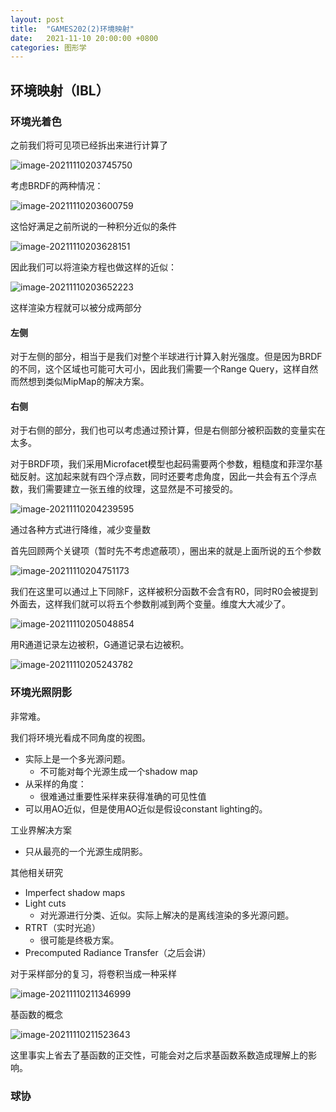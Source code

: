 ```yaml
---
layout: post
title:  "GAMES202(2)环境映射"
date:   2021-11-10 20:00:00 +0800
categories: 图形学
---
```



## 环境映射（IBL）

### 环境光着色

之前我们将可见项已经拆出来进行计算了

![image-20211110203745750](/assets/2021-11-10-GAMES202【二】环境映射.assets/image-20211110203745750.png)

考虑BRDF的两种情况：

![image-20211110203600759](/assets/2021-11-10-GAMES202【二】环境映射.assets/image-20211110203600759.png)

这恰好满足之前所说的一种积分近似的条件

![image-20211110203628151](/assets/2021-11-10-GAMES202【二】环境映射.assets/image-20211110203628151.png)



因此我们可以将渲染方程也做这样的近似：

![image-20211110203652223](/assets/2021-11-10-GAMES202【二】环境映射.assets/image-20211110203652223.png)

这样渲染方程就可以被分成两部分

#### 左侧

对于左侧的部分，相当于是我们对整个半球进行计算入射光强度。但是因为BRDF的不同，这个区域也可能可大可小，因此我们需要一个Range Query，这样自然而然想到类似MipMap的解决方案。

#### 右侧

对于右侧的部分，我们也可以考虑通过预计算，但是右侧部分被积函数的变量实在太多。

对于BRDF项，我们采用Microfacet模型也起码需要两个参数，粗糙度和菲涅尔基础反射。这加起来就有四个浮点数，同时还要考虑角度，因此一共会有五个浮点数，我们需要建立一张五维的纹理，这显然是不可接受的。 

![image-20211110204239595](/assets/2021-11-10-GAMES202【二】环境映射.assets/image-20211110204239595.png)

通过各种方式进行降维，减少变量数

首先回顾两个关键项（暂时先不考虑遮蔽项），圈出来的就是上面所说的五个参数

![image-20211110204751173](/assets/2021-11-10-GAMES202【二】环境映射.assets/image-20211110204751173.png)

我们在这里可以通过上下同除F，这样被积分函数不会含有R0，同时R0会被提到外面去，这样我们就可以将五个参数削减到两个变量。维度大大减少了。

![image-20211110205048854](/assets/2021-11-10-GAMES202【二】环境映射.assets/image-20211110205048854.png)

用R通道记录左边被积，G通道记录右边被积。

![image-20211110205243782](/assets/2021-11-10-GAMES202【二】环境映射.assets/image-20211110205243782.png)





### 环境光照阴影

非常难。

我们将环境光看成不同角度的视图。

- 实际上是一个多光源问题。
  - 不可能对每个光源生成一个shadow map
- 从采样的角度：
  - 很难通过重要性采样来获得准确的可见性值
- 可以用AO近似，但是使用AO近似是假设constant lighting的。



工业界解决方案

- 只从最亮的一个光源生成阴影。

其他相关研究

- Imperfect shadow maps
- Light cuts
  - 对光源进行分类、近似。实际上解决的是离线渲染的多光源问题。
- RTRT（实时光追）
  - 很可能是终极方案。
- Precomputed Radiance Transfer（之后会讲）



对于采样部分的复习，将卷积当成一种采样

![image-20211110211346999](/assets/2021-11-10-GAMES202【二】环境映射.assets/image-20211110211346999.png)

基函数的概念

![image-20211110211523643](/assets/2021-11-10-GAMES202【二】环境映射.assets/image-20211110211523643.png)

这里事实上省去了基函数的正交性，可能会对之后求基函数系数造成理解上的影响。



### 球协

